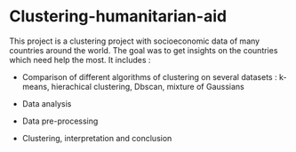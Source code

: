 # Clustering-humanitarian-aid

This project is a clustering project with socioeconomic data of many countries around the world. The goal was to get insights on the countries which need help the most. It includes :

- Comparison of different algorithms of clustering on several datasets : k-means, hierachical clustering, Dbscan, mixture of Gaussians

- Data analysis

- Data pre-processing

- Clustering, interpretation and conclusion
